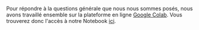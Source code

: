 Pour répondre à la questions générale que nous nous sommes posés, nous avons travaillé ensemble sur la plateforme en ligne [Google Colab](https://colab.research.google.com/). Vous trouverez donc l'accès à notre Notebook [ici](https://colab.research.google.com/drive/1oU2_6NU-mEvBCcgkTCeQFOOK52kMT9fN?usp=sharing).